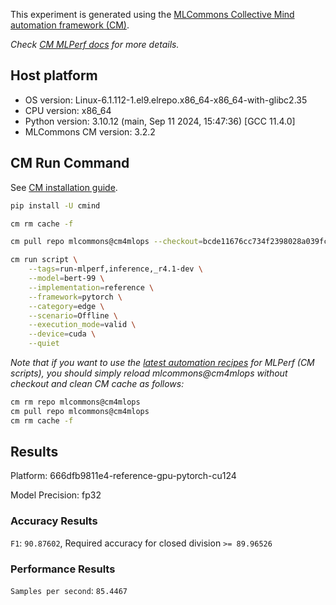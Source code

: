 This experiment is generated using the [MLCommons Collective Mind automation framework (CM)](https://github.com/mlcommons/cm4mlops).

*Check [CM MLPerf docs](https://docs.mlcommons.org/inference) for more details.*

## Host platform

* OS version: Linux-6.1.112-1.el9.elrepo.x86_64-x86_64-with-glibc2.35
* CPU version: x86_64
* Python version: 3.10.12 (main, Sep 11 2024, 15:47:36) [GCC 11.4.0]
* MLCommons CM version: 3.2.2

## CM Run Command

See [CM installation guide](https://docs.mlcommons.org/inference/install/).

```bash
pip install -U cmind

cm rm cache -f

cm pull repo mlcommons@cm4mlops --checkout=bcde11676cc734f2398028a039fc1c94ae9fa81a

cm run script \
	--tags=run-mlperf,inference,_r4.1-dev \
	--model=bert-99 \
	--implementation=reference \
	--framework=pytorch \
	--category=edge \
	--scenario=Offline \
	--execution_mode=valid \
	--device=cuda \
	--quiet
```
*Note that if you want to use the [latest automation recipes](https://docs.mlcommons.org/inference) for MLPerf (CM scripts),
 you should simply reload mlcommons@cm4mlops without checkout and clean CM cache as follows:*

```bash
cm rm repo mlcommons@cm4mlops
cm pull repo mlcommons@cm4mlops
cm rm cache -f

```

## Results

Platform: 666dfb9811e4-reference-gpu-pytorch-cu124

Model Precision: fp32

### Accuracy Results 
`F1`: `90.87602`, Required accuracy for closed division `>= 89.96526`

### Performance Results 
`Samples per second`: `85.4467`
